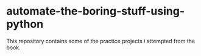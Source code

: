 # automate-the-boring-stuff-using-python
This repository contains some of the practice projects i attempted from the book.
